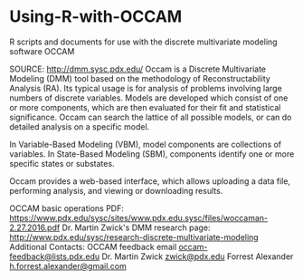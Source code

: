 # Using-R-with-OCCAM
R scripts and documents for use with the discrete multivariate modeling software OCCAM

SOURCE: http://dmm.sysc.pdx.edu/
Occam is a Discrete Multivariate Modeling (DMM) tool based on the methodology of Reconstructability Analysis (RA). Its typical usage is for analysis of problems involving large numbers of discrete variables. Models are developed which consist of one or more components, which are then evaluated for their fit and statistical significance. Occam can search the lattice of all possible models, or can do detailed analysis on a specific model.

In Variable-Based Modeling (VBM), model components are collections of variables. In State-Based Modeling (SBM), components identify one or more specific states or substates.

Occam provides a web-based interface, which allows uploading a data file, performing analysis, and viewing or downloading results.

OCCAM basic operations PDF: https://www.pdx.edu/sysc/sites/www.pdx.edu.sysc/files/woccaman-2.27.2016.pdf
Dr. Martin Zwick's DMM research page: http://www.pdx.edu/sysc/research-discrete-multivariate-modeling
Additional Contacts:
  OCCAM feedback email  occam-feedback@lists.pdx.edu
  Dr. Martin Zwick      zwick@pdx.edu
  Forrest Alexander     h.forrest.alexander@gmail.com

